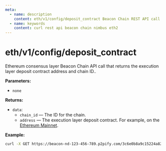 ```yaml
---
meta:
  - name: description
    content: eth/v1/config/deposit_contract Beacon Chain REST API call details and examples.
  - name: keywords
    content: curl rest api beacon chain nimbus eth2
---
```


# eth/v1/config/deposit_contract

Ethereum consensus layer Beacon Chain API call that returns the execution layer deposit contract address and chain ID..

**Parameters:** 

* `none`

**Returns:** 

* `data`:
  * `chain_id` — The ID for the chain.
  * `address` — The execution layer deposit contract. For example, on the [Ethereum Mainnet](https://etherscan.io/address/0x1Db3439a222C519ab44bb1144fC28167b4Fa6EE6).

**Example:**

``` sh
curl -X GET https://beacon-nd-123-456-789.p2pify.com/3c6e0b8a9c15224a8228b9a98ca1531d/eth/v1/config/deposit_contract
```
